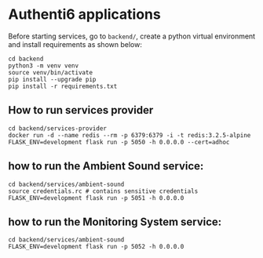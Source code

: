 # Authenti6 applications

Before starting services, go to `backend/`, create a python virtual environment and install requirements as shown below:
```
cd backend
python3 -m venv venv
source venv/bin/activate
pip install --upgrade pip
pip install -r requirements.txt
```

## How to run services provider
```
cd backend/services-provider
docker run -d --name redis --rm -p 6379:6379 -i -t redis:3.2.5-alpine
FLASK_ENV=development flask run -p 5050 -h 0.0.0.0 --cert=adhoc
```

## how to run the Ambient Sound service:
```
cd backend/services/ambient-sound
source credentials.rc # contains sensitive credentials
FLASK_ENV=development flask run -p 5051 -h 0.0.0.0
```

## how to run the Monitoring System service:
```
cd backend/services/ambient-sound
FLASK_ENV=development flask run -p 5052 -h 0.0.0.0
```
